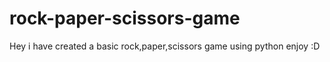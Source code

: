 # rock-paper-scissors-game
Hey i have created a basic rock,paper,scissors game using python
enjoy :D
